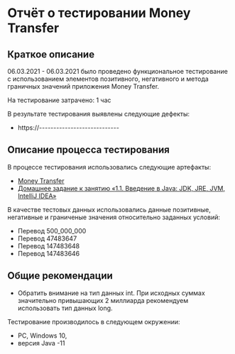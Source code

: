 # Отчёт о тестировании Money Transfer

## Краткое описание

06.03.2021 - 06.03.2021 было проведено функциональное тестирование с использованием элементов позитивного, негативного и метода граничных значений  приложения Money Transfer.

На тестирование затрачено: 1 час

В результате тестирования выявлены следующие дефекты:
* https://----------------------------

## Описание процесса тестирования

В процессе тестирования использовались следующие артефакты:
* [Money Transfer](https://github.com/netology-code/javaqa-homeworks/blob/master/intro/idea.md)
* [Домашнее задание к занятию «1.1. Введение в Java: JDK, JRE, JVM, IntelliJ IDEA»](https://github.com/netology-code/javaqa-homeworks/tree/master/intro)



В качестве тестовых данных использовались данные позитивные, негативные и граниченые значения относительно заданных условий:
* Перевод 500_000_000    
* Перевод 47483647    
* Перевод 147483648    
* Перевод 147483646    

## Общие рекомендации
* Обратить внимание на тип данных int. При исходных суммах значительно привышающих 2 миллиарда рекомендуем использовать тип данных long.


Тестирование производилось в следующем окружении:
* PC, Windows 10,
* версия Java -11

